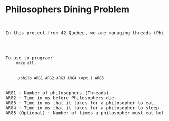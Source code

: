<html>
	<body>
		<h1>Philosophers Dining Problem</h1>
		</br>
		<pre>
In this project from 42 Quebec, we are managing threads (Philosophers) trying to access mutexes (Forks) so that they can eat before they die of hunger.
</br>
</br>
To use to program: 
	<code>make all</code>
	</br>
	<code>./philo ARG1 ARG2 ARG3 ARG4 (opt.) ARG5</code>
</br>
ARG1 : Number of philosophers (Threads)
ARG2 : Time in ms before Philosophers die.
ARG3 : Time in ms that it takes for a philosopher to eat.
ARG4 : Time in ms that it takes for a philosopher to sleep.
ARG5 (Optional) : Number of times a philosopher must eat before he is done.
		</pre>
	</body>
</html>